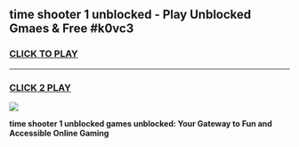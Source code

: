 
## time shooter 1 unblocked - Play Unblocked Gmaes & Free #k0vc3
<h3>
<a href="https://news.freeplayer.one?title=time_shooter_1_unblocked&ref=03M">CLICK TO PLAY</a></h3>
<hr>

<h3>
<a href="https://news.freeplayer.one?title=time_shooter_1_unblocked&ref=03M">CLICK 2 PLAY</a>
  
</h3>

<a href="https://news.freeplayer.one?title=time_shooter_1_unblocked&ref=03M"><img src="https://clearcache.store/games.png"></a>


**time shooter 1 unblocked games unblocked: Your Gateway to Fun and Accessible Online Gaming**
